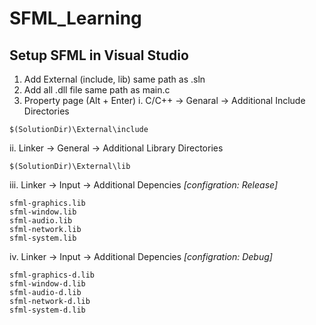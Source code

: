 # SFML_Learning
## Setup SFML in Visual Studio 
1. Add External (include, lib) same path as .sln
2. Add all .dll file same path as main.c 
3. Property page (Alt + Enter)
  i. C/C++ -> Genaral -> Additional Include Directories
```
$(SolutionDir)\External\include
```
 ii. Linker -> General -> Additional Library Directories 
```
$(SolutionDir)\External\lib
```
iii. Linker -> Input -> Additional Depencies
     *[configration: Release]*
```
sfml-graphics.lib
sfml-window.lib
sfml-audio.lib
sfml-network.lib
sfml-system.lib
```
 iv. Linker -> Input -> Additional Depencies
     *[configration: Debug]*
```
sfml-graphics-d.lib
sfml-window-d.lib
sfml-audio-d.lib
sfml-network-d.lib
sfml-system-d.lib
```

